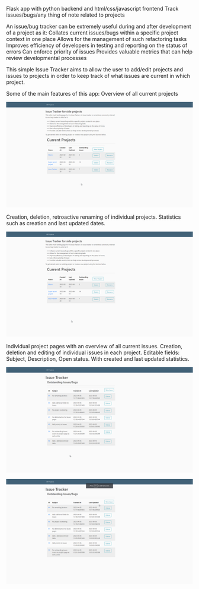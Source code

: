 Flask app with python backend and html/css/javascript frontend
Track issues/bugs/any thing of note related to projects

An issue/bug tracker can be extremely useful during and after development of a project as it:
Collates current issues/bugs within a specific project context in one place
Allows for the management of such refactoring tasks
Improves efficiency of developers in testing and reporting on the status of errors
Can enforce priority of issues
Provides valuable metrics that can help review developmental processes


This simple Issue Tracker aims to allow the user to add/edit projects and issues to projects in order to keep track of what issues are current in which project.

Some of the main features of this app:
Overview of all current projects

![](https://github.com/alraune-esk/issueTracker/blob/main/demoGIFs/overview.gif)


Creation, deletion, retroactive renaming of individual projects.
Statistics such as creation and last updated dates.

![](https://github.com/alraune-esk/issueTracker/blob/main/demoGIFs/projectoverview.gif)

Individual project pages with an overview of all current issues.
Creation, deletion and editing of individual issues in each project.
Editable fields: Subject, Description, Open status. With created and last updated statistics.

![](https://github.com/alraune-esk/issueTracker/blob/main/demoGIFs/post%20an%20issue.gif)


![](https://github.com/alraune-esk/issueTracker/blob/main/demoGIFs/deleteissue.gif)



